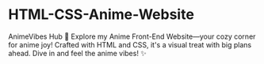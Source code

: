 # HTML-CSS-Anime-Website
AnimeVibes Hub 🌟  Explore my Anime Front-End Website—your cozy corner for anime joy! Crafted with HTML and CSS, it's a visual treat with big plans ahead. Dive in and feel the anime vibes! ✨
